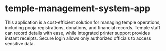 # temple-management-system-app
This application is a cost-efficient solution for managing temple operations, including pooja registrations, donations, and financial records. Temple staff can record details with ease, while integrated printer support provides instant receipts. Secure login allows only authorized officials to access sensitive data.
